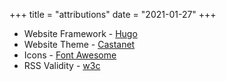 +++
title = "attributions"
date = "2021-01-27"
+++

* Website Framework - [Hugo](https://www.gohugo.com)
* Website Theme - [Castanet](https://github.com/mattstratton/castanet)
* Icons - [Font Awesome](https://fontawesome.com/)
* RSS Validity - [w3c](https://validator.w3.org/feed/check.cgi?url=https%3A%2F%2Fbearlyapodcast.net%2Fepisode%2Findex.xml)
